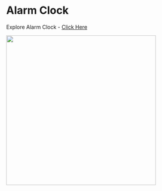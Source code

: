 # Alarm Clock

Explore Alarm Clock - [Click Here](https://malivinayak.github.io/Alarm-Clock/)

<img height="400em" src="https://user-images.githubusercontent.com/66154908/201170653-afb3ea84-b589-424a-941e-990e1b2448b4.png" />

